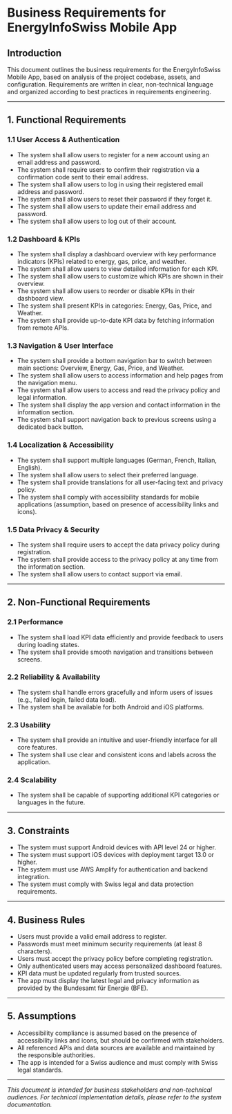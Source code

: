 # Business Requirements for EnergyInfoSwiss Mobile App

## Introduction
This document outlines the business requirements for the EnergyInfoSwiss Mobile App, based on analysis of the project codebase, assets, and configuration. Requirements are written in clear, non-technical language and organized according to best practices in requirements engineering.

---

## 1. Functional Requirements

### 1.1 User Access & Authentication
- The system shall allow users to register for a new account using an email address and password.
- The system shall require users to confirm their registration via a confirmation code sent to their email address.
- The system shall allow users to log in using their registered email address and password.
- The system shall allow users to reset their password if they forget it.
- The system shall allow users to update their email address and password.
- The system shall allow users to log out of their account.

### 1.2 Dashboard & KPIs
- The system shall display a dashboard overview with key performance indicators (KPIs) related to energy, gas, price, and weather.
- The system shall allow users to view detailed information for each KPI.
- The system shall allow users to customize which KPIs are shown in their overview.
- The system shall allow users to reorder or disable KPIs in their dashboard view.
- The system shall present KPIs in categories: Energy, Gas, Price, and Weather.
- The system shall provide up-to-date KPI data by fetching information from remote APIs.

### 1.3 Navigation & User Interface
- The system shall provide a bottom navigation bar to switch between main sections: Overview, Energy, Gas, Price, and Weather.
- The system shall allow users to access information and help pages from the navigation menu.
- The system shall allow users to access and read the privacy policy and legal information.
- The system shall display the app version and contact information in the information section.
- The system shall support navigation back to previous screens using a dedicated back button.

### 1.4 Localization & Accessibility
- The system shall support multiple languages (German, French, Italian, English).
- The system shall allow users to select their preferred language.
- The system shall provide translations for all user-facing text and privacy policy.
- The system shall comply with accessibility standards for mobile applications (assumption, based on presence of accessibility links and icons).

### 1.5 Data Privacy & Security
- The system shall require users to accept the data privacy policy during registration.
- The system shall provide access to the privacy policy at any time from the information section.
- The system shall allow users to contact support via email.

---

## 2. Non-Functional Requirements

### 2.1 Performance
- The system shall load KPI data efficiently and provide feedback to users during loading states.
- The system shall provide smooth navigation and transitions between screens.

### 2.2 Reliability & Availability
- The system shall handle errors gracefully and inform users of issues (e.g., failed login, failed data load).
- The system shall be available for both Android and iOS platforms.

### 2.3 Usability
- The system shall provide an intuitive and user-friendly interface for all core features.
- The system shall use clear and consistent icons and labels across the application.

### 2.4 Scalability
- The system shall be capable of supporting additional KPI categories or languages in the future.

---

## 3. Constraints
- The system must support Android devices with API level 24 or higher.
- The system must support iOS devices with deployment target 13.0 or higher.
- The system must use AWS Amplify for authentication and backend integration.
- The system must comply with Swiss legal and data protection requirements.

---

## 4. Business Rules
- Users must provide a valid email address to register.
- Passwords must meet minimum security requirements (at least 8 characters).
- Users must accept the privacy policy before completing registration.
- Only authenticated users may access personalized dashboard features.
- KPI data must be updated regularly from trusted sources.
- The app must display the latest legal and privacy information as provided by the Bundesamt für Energie (BFE).

---

## 5. Assumptions
- Accessibility compliance is assumed based on the presence of accessibility links and icons, but should be confirmed with stakeholders.
- All referenced APIs and data sources are available and maintained by the responsible authorities.
- The app is intended for a Swiss audience and must comply with Swiss legal standards.

---

*This document is intended for business stakeholders and non-technical audiences. For technical implementation details, please refer to the system documentation.*
